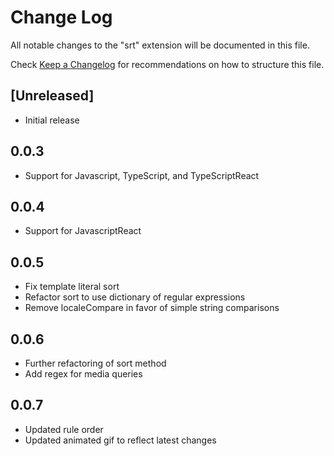 # Change Log
All notable changes to the "srt" extension will be documented in this file.

Check [Keep a Changelog](http://keepachangelog.com/) for recommendations on how to structure this file.

## [Unreleased]
- Initial release

## 0.0.3
- Support for Javascript, TypeScript, and TypeScriptReact

## 0.0.4 
- Support for JavascriptReact

## 0.0.5
- Fix template literal sort
- Refactor sort to use dictionary of regular expressions 
- Remove localeCompare in favor of simple string comparisons

## 0.0.6
- Further refactoring of sort method
- Add regex for media queries

## 0.0.7
- Updated rule order
- Updated animated gif to reflect latest changes
